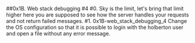 ##0x1B. Web stack debugging #4
#0. Sky is the limit, let's bring that limit higher
here you are supposed to see how the server handles your requests and not return failed messages.
#1. 0x1B-web_stack_debugging_4
Change the OS configuration so that it is possible to login with the holberton user and open a file without any error message.
